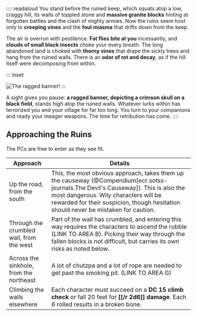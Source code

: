 :::: readaloud 
You stand before the ruined keep, which squats atop a low, craggy
hill, its walls of toppled stone and **massive granite blocks** hinting at forgotten
battles and the clash of mighty armies. Now the ruins seem host only to **creeping
vines** and the **foul miasma** that drifts down from the keep.

The air is overrun with pestilence. **Fat flies bite at you** incessantly, and
**clouds of small black insects** choke your every breath. The long abandoned land
is choked with **thorny vines** that drape the sickly trees and hang from the ruined
walls. There is an **odor of rot and decay**, as if the hill itself were decomposing
from within.

::: inset  

  ![The ragged banner!](modules/ecr/packs/adventures/sotss/assets/other/beastmen%20flag%20(molan%20felan%20sable-a-skull-crimson).png)
:::

A sight gives you pause: **a ragged banner, depicting a crimson skull on a black
field**, stands high atop the ruined walls. Whatever lurks within has terrorized
you and your village for far too long. You turn to your companions and ready
your meager weapons. The time for retribution has come. 
::::

## Approaching the Ruins

The PCs are free to enter as they see fit.

| Approach | Details |
|--|--
| Up the road, from the south | This, the most obvious approach, takes them up the causeway (@Compendium[ecr.sotss-journals.The Devil's Causeway]). This is also the most dangerous. Wily characters will be rewarded for their suspicion, though hesitation should never be mistaken for caution. |
| Through the crumbled wall, from the west | Part of the wall has crumbled, and entering this way requires the characters to ascend the rubble (LINK TO AREA B). Picking their way through the fallen blocks is not difficult, but carries its own risks as noted below. |
| Across the sinkhole, from the northeast | A lot of chutzpa and a lot of rope are needed to get past the smoking pit. (LINK TO AREA G) |
| Climbing the walls elsewhere | Each character must succeed on a **DC 15 climb check** or fall 20 feet for **[[/r 2d6]] damage**. Each *6* rolled results in a broken bone. |